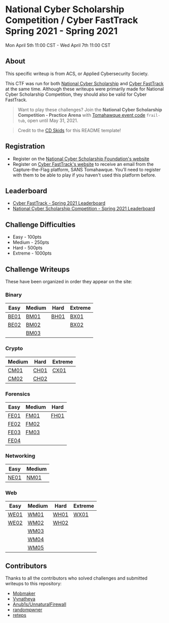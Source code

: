 # National Cyber Scholarship Competition / Cyber FastTrack Spring 2021  - Spring 2021
Mon April 5th 11:00 CST - Wed April 7th 11:00 CST

## About
This specific writeup is from ACS, or Applied Cybersecurity Society.

This CTF was run for both [National Cyber Scholarship](https://www.nationalcyberscholarship.org/) and [Cyber FastTrack](https://cyber-fasttrack.org/) at the same time. Although these writeups were primarily made for National Cyber Scholarship Competition, they should also be valid for Cyber FastTrack.

> Want to play these challenges? Join the **National Cyber Scholarship Competition - Practice Arena** with [Tomahawque event code](https://www.tomahawque.com/join-event) `frail-tub`, open until May 31, 2021.

> Credit to the [CD Skids](https://github.com/Alic3C/Cyber-FastTrack-Spring-2021) for this README template!
## Registration
* Register on the [National Cyber Scholarship Foundation's website](https://www.nationalcyberscholarship.org/)
* Register on [Cyber FastTrack's website](https://cyber-fasttrack.org/) to receive an email from the Capture-the-Flag platform, SANS Tomahawque. You’ll need to register with them to be able to play if you haven't used this platform before.

## Leaderboard
* [Cyber FastTrack - Spring 2021 Leaderboard](https://leaderboard.tomahawque.com/59be84c4-07c3-11eb-a736-303234643662/85fc7be248c4c75294f25cbe5e567b3e/)
* [National Cyber Scholarship Competition - Spring 2021 Leaderboard](https://leaderboard.tomahawque.com/943e22be-870a-11eb-8e55-636337383761/359e5c0b1998ff3e19014cb3b9239f64/)

## Challenge Difficulties
* Easy - 100pts
* Medium - 250pts
* Hard - 500pts
* Extreme - 1000pts

## Challenge Writeups
These have been organized in order they appear on the site:

### Binary
| Easy | Medium | Hard | Extreme |
|------|--------|------|---------|
|[BE01](./Binary/BE01)|[BM01](./Binary/BM01)|[BH01](./Binary/BH01)|[BX01](./Binary/BX01)|
|[BE02](./Binary/BE02)|[BM02](./Binary/BM02)||[BX02](./Binary/BX02)|
||[BM03](./Binary/BM03)|||

### Crypto
| Medium | Hard | Extreme |
|--------|------|---------|
|[CM01](./Crypto/CM01)|[CH01](./Crypto/CH01)|[CX01](./Crypto/CX01)|
|[CM02](./Crypto/CM02)|[CH02](./Crypto/CH02)||

### Forensics
| Easy | Medium | Hard |
|------|--------|------|
|[FE01](./Forensics/FE01)|[FM01](./Forensics/FM01)|[FH01](./Forensics/FH01)|
|[FE02](./Forensics/FE02)|[FM02](./Forensics/FM02)||
|[FE03](./Forensics/FE03)|[FM03](./Forensics/FM03)||
|[FE04](./Forensics/FE04)|||

### Networking
| Easy | Medium |
|------|--------|
|[NE01](./Networking/NE01)|[NM01](./Networking/NM01)|

### Web
| Easy | Medium | Hard | Extreme |
|------|--------|------|---------|
|[WE01](./Web/WE01)|[WM01](./Web/WM01)|[WH01](./Web/WH01)|[WX01](./Web/WX01)|
|[WE02](./Web/WE02)|[WM02](./Web/WM02)|[WH02](./Web/WH02)||
||[WM03](./Web/WM03)|||
||[WM04](./Web/WM04)|||
||[WM05](./Web/WM05)|||


## Contributors
Thanks to all the contributors who solved challenges and submitted writeups to this repository:

* [Mobmaker](https://github.com/MobMaker55)
* [Vynatheya](https://github.com/vgopi1)
* [Anub1s/UnnaturalFirewall](https://github.com/Akshay-Rohatgi)
* [randompwner](https://github.com/randompwner)
* [reteps](https://github.com/reteps)


